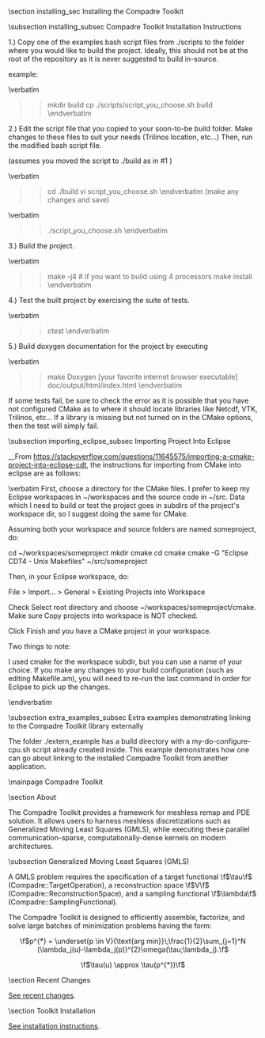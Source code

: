 \section installing_sec Installing the Compadre Toolkit
 
\subsection installing_subsec Compadre Toolkit Installation Instructions

  1.) Copy one of the examples bash script files from ./scripts to the folder where you would like to build the project.
      Ideally, this should not be at the root of the repository as it is never suggested to build in-source.
  
  example:

\verbatim
  >> mkdir build
  >> cp ./scripts/script_you_choose.sh build
\endverbatim
  
  2.) Edit the script file that you copied to your soon-to-be build folder.
      Make changes to these files to suit your needs (Trilinos location, etc...)
      Then, run the modified bash script file.
  
  (assumes you moved the script to ./build as in #1 )
  
\verbatim
  >> cd ./build
  >> vi script_you_choose.sh
\endverbatim
  (make any changes and save)
  
\verbatim
  >> ./script_you_choose.sh
\endverbatim
      
  3.) Build the project.
  
\verbatim
  >> make -j4                      # if you want to build using 4 processors
  >> make install
\endverbatim
  
  4.) Test the built project by exercising the suite of tests.
  
\verbatim
  >> ctest
\endverbatim

  5.) Build doxygen documentation for the project by executing

\verbatim
  >> make Doxygen
  >> [your favorite internet browser executable] doc/output/html/index.html
\endverbatim

   
  If some tests fail, be sure to check the error as it is possible that you have not configured CMake
  as to where it should locate libraries like Netcdf, VTK, Trilinos, etc...
  If a library is missing but not turned on in the CMake options, then the test will simply fail.


\subsection importing_eclipse_subsec Importing Project Into Eclipse

__From https://stackoverflow.com/questions/11645575/importing-a-cmake-project-into-eclipse-cdt,
the instructions for importing from CMake into eclipse are as follows:

\verbatim
 First, choose a directory for the CMake files. I prefer to keep my Eclipse workspaces in 
 ~/workspaces and the source code in ~/src. Data which I need to build or test the project 
 goes in subdirs of the project's workspace dir, so I suggest doing the same for CMake.
 
 Assuming both your workspace and source folders are named someproject, do:
 
 cd ~/workspaces/someproject
 mkdir cmake
 cd cmake
 cmake -G "Eclipse CDT4 - Unix Makefiles" ~/src/someproject
 
 Then, in your Eclipse workspace, do:
 
 File > Import... > General > Existing Projects into Workspace
 
 Check Select root directory and choose ~/workspaces/someproject/cmake. Make sure Copy projects into workspace is NOT checked.
 
 Click Finish and you have a CMake project in your workspace.
 
 Two things to note:
 
   I used cmake for the workspace subdir, but you can use a name of your choice.
   If you make any changes to your build configuration (such as editing Makefile.am), you will need to re-run the 
   last command in order for Eclipse to pick up the changes.

\endverbatim


\subsection extra_examples_subsec Extra examples demonstrating linking to the Compadre Toolkit library externally

The folder ./extern_example has a build directory with a my-do-configure-cpu.sh script already created inside.
This example demonstrates how one can go about linking to the installed Compadre Toolkit from another application.


\mainpage Compadre Toolkit

\section About

The Compadre Toolkit provides a framework for meshless remap and PDE solution. It allows users to harness meshless discretizations such as Generalized Moving Least Squares (GMLS), while executing these parallel communication-sparse, computationally-dense kernels on modern architectures. 

\subsection Generalized Moving Least Squares (GMLS)

A GMLS problem requires the specification of a target functional \f$\tau\f$ (Compadre::TargetOperation), a reconstruction space \f$V\f$ (Compadre::ReconstructionSpace), and a sampling functional \f$\lambda\f$ (Compadre::SamplingFunctional).

The Compadre Toolkit is designed to efficiently assemble, factorize, and solve large batches of minimization problems having the form:

<center>
\f$p^{*} = \underset{p \in V}{\text{arg min}}\;\frac{1}{2}\sum_{j=1}^N (\lambda_j(u)-\lambda_j(p))^{2}\omega(\tau;\lambda_j).\f$

\f$\tau(u) \approx \tau(p^{*})\f$
</center>

\section Recent Changes

<a href="md__home_pakuber_Desktop_ProjectStubs_Particles_compadre_repo_Changelog.html"> See recent changes</a>.

\section Toolkit Installation

<a href="md__home_pakuber_Desktop_ProjectStubs_Particles_compadre_repo_README.html"> See installation instructions</a>.

